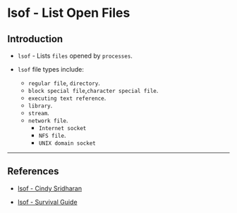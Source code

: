 # lsof - List Open Files

## Introduction

* `lsof` - Lists `files` opened by `processes`.

* `lsof` file types include:
    * `regular file`, `directory`.
    * `block special file`,`character special file`.
    * `executing text reference`.
    * `library`.
    * `stream`.
    * `network file`.
        * `Internet socket`
        * `NFS file`.
        * `UNIX domain socket`

---

## References

* [lsof - Cindy Sridharan](https://medium.com/@copyconstruct/lsof-f2b224eee7b5)

* [lsof - Survival Guide](https://stackoverflow.com/questions/106234/lsof-survival-guide)